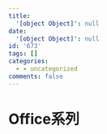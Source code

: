 ```yaml
---
title:
  '[object Object]': null
date:
  '[object Object]': null
id: '673'
tags: []
categories:
  - - uncategorized
comments: false
---
```


# Office系列